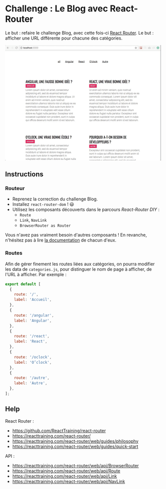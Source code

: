 # Challenge : Le Blog avec React-Router

Le but : refaire le challenge Blog, avec cette fois-ci [React Router](https://reacttraining.com/react-router/). Le but : afficher une URL différente pour chacune des catégories.

![resultat](resultat.gif)

## Instructions

### Routeur

* Reprenez la correction du challenge Blog.
* Installez `react-router-dom` ! :smiley:
* Utilisez les composants découverts dans le parcours *React-Router DIY* :
  - `Route`
  - `Link`, `NavLink`
  - `BrowserRouter as Router`

Vous n'avez pas vraiment besoin d'autres composants ! En revanche, n'hésitez pas à lire [la documentation](https://reacttraining.com/react-router/web/guides/philosophy) de chacun d'eux.

### Routes

Afin de gérer finement les routes liées aux catégories, on pourra modifier les data de `categories.js`, pour distinguer le nom de page à afficher, de l'URL à afficher. Par exemple :

```js
export default [
  {
    route: '/',
    label: 'Accueil',
  },
  {
    route: '/angular',
    label: 'Angular',
  },
  {
    route: '/react',
    label: 'React',
  },
  {
    route: '/oclock',
    label: 'O’clock',
  },
  {
    route: '/autre',
    label: 'Autre',
  },
];
```

## Help

React Router :
* https://github.com/ReactTraining/react-router
* https://reacttraining.com/react-router/
* https://reacttraining.com/react-router/web/guides/philosophy
* https://reacttraining.com/react-router/web/guides/quick-start

API :
* https://reacttraining.com/react-router/web/api/BrowserRouter
* https://reacttraining.com/react-router/web/api/Route
* https://reacttraining.com/react-router/web/api/Link
* https://reacttraining.com/react-router/web/api/NavLink
